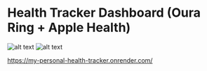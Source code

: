 # Health Tracker Dashboard (Oura Ring + Apple Health)

![alt text](https://scontent-cdt1-1.xx.fbcdn.net/v/t1.18169-9/21463405_1402540326509002_3724213608086268680_n.jpg?_nc_cat=110&ccb=1-7&_nc_sid=174925&_nc_ohc=6wI_Mly9il8AX-0HvTP&_nc_ht=scontent-cdt1-1.xx&oh=00_AfD4wShM-bDbiZHdgSSng18f0fk3RuEbitjLba19Wp7G-A&oe=63E766A1) ![alt text](https://upload.wikimedia.org/wikipedia/commons/thumb/f/fa/Apple_logo_black.svg/1667px-Apple_logo_black.svg.png)

https://my-personal-health-tracker.onrender.com/
